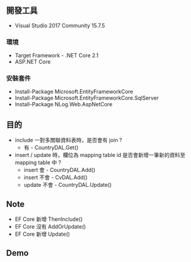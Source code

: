 ## 開發工具
 * Visual Studio 2017 Community 15.7.5
 
### 環境
 * Target Framework - .NET Core 2.1
 * ASP.NET Core
 ### 安裝套件
* Install-Package Microsoft.EntityFrameworkCore
* Install-Package Microsoft.EntityFrameworkCore.SqlServer
* Install-Package NLog.Web.AspNetCore

##  目的
* include 一對多關聯資料表時，是否會有 join ?
    * 有 - CountryDAL.Get()
* insert / update 時，欄位為 mapping table id 是否會新增一筆新的資料至 mapping table 中 ?
    * insert 會 - CountryDAL.Add()
    * insert 不會 - CvDAL.Add()
    * update 不會 - CountryDAL.Update()

## Note
* EF Core 新增 ThenInclude()
* EF Core 沒有 AddOrUpdate()
* EF Core 新增 Update()

## Demo
